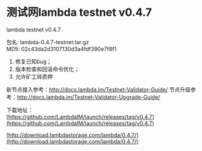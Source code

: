 # 测试网lambda testnet v0.4.7

lambda testnet v0.4.7

包名: lambda-0.4.7-testnet.tar.gz  
MD5: 02c43da2d3107130d3a4fdf390e7f8f1

1. 修复已知bug；  
2. 版本检查和回滚命令优化；  
3. 允许矿工转质押

新节点接入参考：http://docs.lambda.im/Testnet-Validator-Guide/
节点升级参考：http://docs.lambda.im/Testnet-Validator-Upgrade-Guide/

下载地址：  
[https://github.com/LambdaIM/launch/releases/tag/v0.4.7](https://github.com/LambdaIM/launch/releases/tag/v0.4.7)

[http://download.lambdastorage.com/lambda/0.4.7/](http://download.lambdastorage.com/lambda/0.4.7/)
